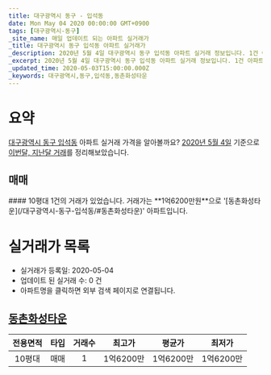 ```yaml
---
title: 대구광역시 동구 - 입석동
date: Mon May 04 2020 00:00:00 GMT+0900
tags: [대구광역시-동구]
_site_name: 매일 업데이트 되는 아파트 실거래가
_title: 대구광역시 동구 입석동 아파트 실거래가
_description: 2020년 5월 4일 대구광역시 동구 입석동 아파트 실거래 정보입니다. 1건 아파트 정보가 있습니다.
_excerpt: 2020년 5월 4일 대구광역시 동구 입석동 아파트 실거래 정보입니다. 1건 아파트 정보가 있습니다.
_updated_time: 2020-05-03T15:00:00.000Z
_keywords: 대구광역시,동구,입석동,동촌화성타운
---
```





# 요약
<ins>대구광역시 동구 입석동</ins> 아파트 실거래 가격을 알아볼까요? <ins>2020년 5월 4일</ins> 기준으로 <ins>이번달, 지난달 거래</ins>를 정리해보았습니다.

## 매매
<div class="container">
<div class="twelve columns" markdown="1">
#### 10평대
1건의 거래가 있었습니다. 거래가는 **1억6200만원**으로 '[동촌화성타운](/대구광역시-동구-입석동/#동촌화성타운)' 아파트입니다.
</div>
</div>



# 실거래가 목록
- 실거래가 등록일: 2020-05-04
- 업데이트 된 실거래 수: 0 건
- 아파트명을 클릭하면 외부 검색 페이지로 연결됩니다.

## [동촌화성타운](#동촌화성타운)

|전용면적|타입|거래수|최고가|평균가|최저가|
|:---:|:---:|:---:|:---:|:---:|:---:|
|10평대|<span class="deal-type-1">매매</span>|1|1억6200만|1억6200만|1억6200만|

<br/>



